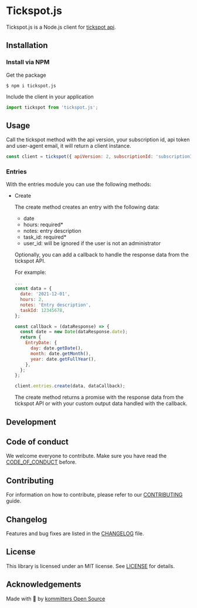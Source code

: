 # Tickspot.js
Tickspot.js is a Node.js client for [tickspot api](https://github.com/tick/tick-api). 

## Installation

### Install via NPM
Get the package

```shell
$ npm i tickspot.js
```

Include the client in your application

```javascript
import tickspot from 'tickspot.js';
```
## Usage
Call the tickspot method with the api version, your subscription id, api token and user-agent email, it will return a client instance. 

```javascript
const client = tickspot({ apiVersion: 2, subscriptionId: 'subscriptionId', apiToken: 'apiToken', agentEmail: 'agentEmail' })
```

### Entries
With the entries module you can use the following methods: 
- Create

  The create method creates an entry with the following data: 
  - date
  - hours: required*
  - notes: entry description
  - task_id: required*
  - user_id: will be ignored if the user is not an administrator

  Optionally, you can add a callback to handle the response data from the tickspot API. 

  For example: 
  ```javascript
  ...
  const data = {
    date: '2021-12-01',
    hours: 2,
    notes: 'Entry description',
    taskId: 12345678,
  };
  
  const callback = (dataResponse) => {
    const date = new Date(dataResponse.date);
    return {
      EntryDate: {
        day: date.getDate(),
        month: date.getMonth(),
        year: date.getFullYear(),
      },
    };
  };

  client.entries.create(data, dataCallback);
  ```
  The create method returns a promise with the response data from the tickspot API or with your custom output data handled with the callback.

## Development

## Code of conduct
We welcome everyone to contribute. Make sure you have read the [CODE_OF_CONDUCT][coc] before.

## Contributing
For information on how to contribute, please refer to our [CONTRIBUTING][contributing] guide.

## Changelog
Features and bug fixes are listed in the [CHANGELOG][changelog] file.

## License
This library is licensed under an MIT license. See [LICENSE][license] for details.

## Acknowledgements
Made with 💙 by [kommitters Open Source](https://kommit.co)

[license]: https://github.com/kommitters/tickspot.js/blob/main/LICENSE
[coc]: https://github.com/kommitters/tickspot.js/blob/main/CODE_OF_CONDUCT.md
[changelog]: https://github.com/kommitters/tickspot.js/blob/main/CHANGELOG.md
[contributing]: https://github.com/kommitters/tickspot.js/blob/main/CONTRIBUTING.md

